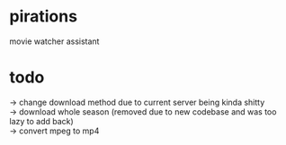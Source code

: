 # pirations
movie watcher assistant

# todo
-> change download method due to current server being kinda shitty\
-> download whole season (removed due to new codebase and was too lazy to add back)\
-> convert mpeg to mp4
